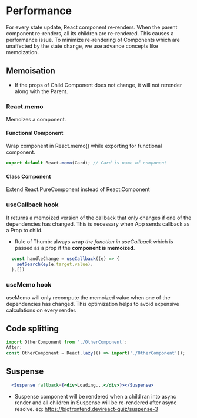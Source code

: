 
# Performance
For every state update, React component re-renders. When the parent component re-renders, all its children are re-rendered. This causes a performance issue. To minimize re-rendering of Components which are unaffected by the state change, we use advance concepts like memoization.

## Memoisation
- If the props of Child Component does not change, it will not rerender along with the Parent.

### React.memo
Memoizes a component.

#### Functional Component
Wrap component in React.memo() while exporting for functional component.
```js
export default React.memo(Card); // Card is name of component
```
#### Class Component
Extend React.PureComponent instead of React.Component

### useCallback hook
It returns a memoized version of the callback that only changes if one of the dependencies has changed. This is necessary when App sends callback as a Prop to child.
- Rule of Thumb: always wrap _the function in useCallback_ which is passed as a prop if the __component is memoized__.

```js
  const handleChange = useCallback((e) => {
    setSearchKey(e.target.value);
  },[])
```

### useMemo hook
useMemo will only recompute the memoized value when one of the dependencies has changed. This optimization helps to avoid expensive calculations on every render.


## Code splitting

```jsx
import OtherComponent from './OtherComponent';
After:
const OtherComponent = React.lazy(() => import('./OtherComponent'));
```

## Suspense

```jsx
  <Suspense fallback={<div>Loading...</div>}></Suspense>

```
- Suspense component will be rendered when a child ran into async render and all children in Suspense will be re-rendered after async resolve.
eg: https://bigfrontend.dev/react-quiz/suspense-3